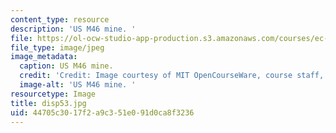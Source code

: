 ```yaml
---
content_type: resource
description: 'US M46 mine. '
file: https://ol-ocw-studio-app-production.s3.amazonaws.com/courses/ec-s06-design-for-demining-spring-2007/44705c3017f2a9c351e091d0ca8f3236_disp53.jpg
file_type: image/jpeg
image_metadata:
  caption: US M46 mine.
  credit: 'Credit: Image courtesy of MIT OpenCourseWare, course staff, and students.'
  image-alt: 'US M46 mine. '
resourcetype: Image
title: disp53.jpg
uid: 44705c30-17f2-a9c3-51e0-91d0ca8f3236
---
```

